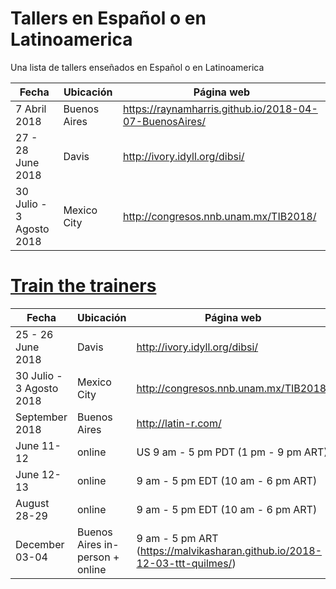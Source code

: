 # Tallers en Español o en Latinoamerica

Una lista de tallers enseñados en Español o en Latinoamerica

| Fecha | Ubicación |  Página web |
| --- | --- | --- |
| 7 Abril 2018 | Buenos Aires |  https://raynamharris.github.io/2018-04-07-BuenosAires/ |
| 27 - 28 June 2018 | Davis | http://ivory.idyll.org/dibsi/
| 30 Julio - 3 Agosto 2018 | Mexico City | http://congresos.nnb.unam.mx/TIB2018/ |


# [Train the trainers](https://carpentries.github.io/instructor-training/)

| Fecha | Ubicación |  Página web | notes |
| --- | --- | --- | --- |
| 25 - 26 June 2018 | Davis | http://ivory.idyll.org/dibsi/ | happening in person |
| 30 Julio - 3 Agosto 2018 | Mexico City | http://congresos.nnb.unam.mx/TIB2018/ | suggested |
| September 2018 |  Buenos Aires | http://latin-r.com/ | suggested | 
| June 11-12 | online | US 9 am - 5 pm PDT  (1 pm - 9 pm ART)
| June 12-13 | online | 9 am - 5 pm EDT (10 am - 6 pm ART)
| August 28-29 | online | 9 am - 5 pm EDT (10 am - 6 pm ART)
| December 03-04 | Buenos Aires in-person + online | 9 am - 5 pm ART (https://malvikasharan.github.io/2018-12-03-ttt-quilmes/) | English

